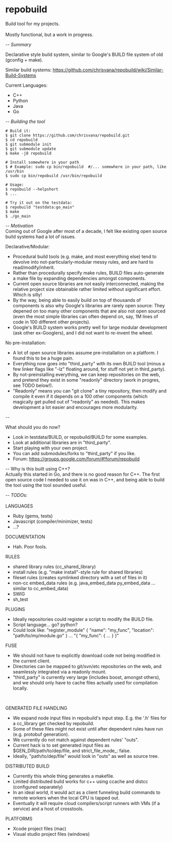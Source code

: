 repobuild
==========

Build tool for my projects.<br/>
<br/>
Mostly functional, but a work in progress.<br/>

--
_Summary_

Declarative style build system, similar to Google's BUILD file system of old (gconfig + make).<br/>

Similar build systems:
https://github.com/chrisvana/repobuild/wiki/Similar-Build-Systems

Current Languages:<br/>
- C++
- Python
- Java
- Go

--
_Building the tool_
```
# Build it:
$ git clone https://github.com/chrisvana/repobuild.git
$ cd repobuild
$ git submodule init
$ git submodule update
$ make -j8 repobuild

# Install somewhere in your path
$ # Example: sudo cp bin/repobuild  #/... somewhere in your path, like /usr/bin
$ sudo cp bin/repobuild /usr/bin/repobuild

# Usage:
$ repobuild --helpshort
$ ...

# Try it out on the testdata:
$ repobuild "testdata:go_main"
$ make
$ ./go_main

```

--
_Motivation_<br/>
Coming out of Google after most of a decade, I felt like existing open source build systems had a lot of issues.<br/>

Declarative/Modular:
- Procedural build tools (e.g. make, and most everything else) tend to devolve into not-particularly-modular messy rules, and are hard to read/modify/inherit.
- Rather than procedurally specify make rules, BUILD files auto-generate a make file by expanding dependencies amongst components.
- Current open source libraries are not easily interconnected, making the relative project size obtainable rather limited without significant effort. Which is silly!
- By the way, being able to easily build on top of thousands of components is also why Google's libraries are rarely open source: They depened on too many other components that are also not open sourced (even the most simple libraries can often depend on, say, 1M lines of code in 100 different other projects).
- Google's BUILD system works pretty well for large modular development (ask other ex-Googlers), and I did not want to re-invent the wheel.

No pre-installation:
- A lot of open source libraries assume pre-installation on a platform. I found this to be a huge pain.
- Everything now goes into "third_party" with its own BUILD tool (minus a few linker flags like "-lz" floating around, for stuff not yet in third_party).
- By not-preinstalling everything, we can keep repositories on the web, and pretend they exist in some "readonly" directory (work in progres, see TODO below!).
- "Readonly" means you can "git clone" a tiny repository, then modify and compile it even if it depends on a 100 other components (which magically get pulled out of "readonly" as needed). This makes development a lot easier and encourages more modularity.

--

What should you do now?<br/>
- Look in testdata/BUILD, or repobuild/BUILD for some examples.<br/>
- Look at additional libraries are in "third_party".
- Start playing with your own project.
- You can add submodules/forks to "third_party" if you like.
- Forum: https://groups.google.com/forum/#!forum/repobuild

--
Why is this built using C++?<br/>
Actually this started in Go, and there is no good reason for C++. The first open source code I needed to use it on was in C++, and being able to build the tool using the tool sounded useful.

--
_TODOs:_<br/>
<br/>
LANGUAGES<br/>
- Ruby (gems, tests)
- Javascript (compiler/minimizer, tests)
- ...?

DOCUMENTATION<br/>
- Hah. Poor fools.

RULES<br>
- shared library rules (cc_shared_library)
- install rules (e.g. "make install"-style rule for shared libraries)
- fileset rules (creates symlinked directory with a set of files in it)
- non-cc embed_data rules (e.g. java_embed_data py_embed_data ... similar to cc_embed_data)
- SWIG
- sh_test

PLUGINS<br/>
- Ideally repositories could register a script to modify the BUILD file.
- Script language... go? python?
- Could look like: "register_module" { "name": "my_func", "location": "path/to/my/module.go" } ... "{ "my_func": { ... } }"

FUSE<br/>
- We should not have to explicitly download code not being modified in the current client.
- Directories can be mapped to git/svn/etc repositories on the web, and seamlessly integrated via a readonly mount.
- "third_party" is currently very large (includes boost, amongst others), and we should only have to cache files actually used for compilation locally.
<br/>

GENERATED FILE HANDLING<br/>
- We expand node input files in repobuild's input step. E.g. the '.h' files for a cc_library get checked by repobuild.
- Some of these files might not exist until after dependent rules have run (e.g. protobuf generation).
- We currently do not match against dependent rules' "outs".
- Current hack is to set generated input files as $GEN_DIR/path/to/dep/file, and strict_file_mode_: false.
- Ideally, "path/to/dep/file" would look in "outs" as well as source tree.

DISTRIBUTED BUILD<br/>
- Currently this whole thing generates a makefile.
- Limited distributed build works for c++ using ccache and distcc (configured separately)
- In an ideal world, it would act as a client funneling build commands to remote workers when the local CPU is tapped out.
- Eventually it will require cloud compilers/script runners with VMs (if a service) and a host of crosstools.

PLATFORMS<br/>
- Xcode project files (mac)
- Visual studio project files (windows)
